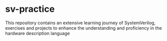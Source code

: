 # sv-practice
This repository contains an extensive learning journey of SystemVerilog, exercises and projects to enhance the understanding and proficiency in the hardware description language
